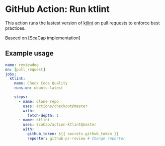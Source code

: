 # GitHub Action: Run ktlint

This action runs the lastest version of [ktlint](https://ktlint.github.io/) on pull requests to enforce best practices.

Baseed on [ScaCap implementation]

## Example usage

```yml
name: reviewdog
on: [pull_request]
jobs:
  ktlint:
    name: Check Code Quality
    runs-on: ubuntu-latest

    steps:
      - name: Clone repo
        uses: actions/checkout@master
        with:
          fetch-depth: 1
      - name: ktlint
        uses: ScaCap/action-ktlint@master
        with:
          github_token: ${{ secrets.github_token }}
          reporter: github-pr-review # Change reporter
```
